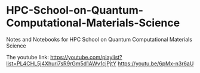 # HPC-School-on-Quantum-Computational-Materials-Science
Notes and Notebooks for HPC School on Quantum Computational Materials Science

The youtube link: https://youtube.com/playlist?list=PL4CHL5j4Xhuri7sR9rGm5d1AWv1cjPjtY
https://youtu.be/6pMx-n3r6aU